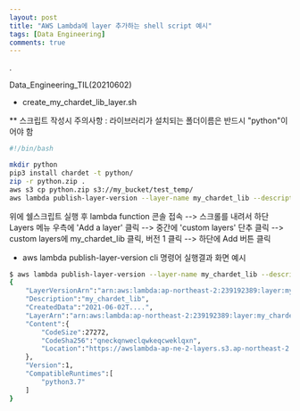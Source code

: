```yaml
---
layout: post
title: "AWS Lambda에 layer 추가하는 shell script 예시"
tags: [Data Engineering]
comments: true
---
```


.

Data_Engineering_TIL(20210602)

- create_my_chardet_lib_layer.sh

** 스크립트 작성시 주의사항 : 라이브러리가 설치되는 폴더이름은 반드시 "python"이어야 함


```bash
#!/bin/bash

mkdir python
pip3 install chardet -t python/
zip -r python.zip .
aws s3 cp python.zip s3://my_bucket/test_temp/
aws lambda publish-layer-version --layer-name my_chardet_lib --description "my_chardet_lib" --content S3Bucket=my_bucket,S3Key=test_temp/python.zip --compatible-runtimes python3.7
```

위에 쉘스크립트 실행 후 lambda function 콘솔 접속 --> 스크롤를 내려서 하단 Layers 메뉴 우측에 'Add a layer' 클릭 --> 중간에 'custom layers' 단추 클릭 --> custom layers에 my_chardet_lib 클릭, 버전 1 클릭 --> 하단에 Add 버튼 클릭

- aws lambda publish-layer-version cli 명령어 실행결과 화면 예시


```bash
$ aws lambda publish-layer-version --layer-name my_chardet_lib --description "my_chardet_lib" --content S3Bucket=my_bucket,S3Key=test_temp/python.zip --compatible-runtimes python3.7
{
    "LayerVersionArn":"arn:aws:lambda:ap-northeast-2:239192389:layer:my_chardet_lib:1",
    "Description":"my_chardet_lib",
    "CreatedData":"2021-06-02T....",
    "LayerArn":"arn:aws:lambda:ap-northeast-2:239192389:layer:my_chardet_lib",
    "Content":{
        "CodeSize":27272,
        "CodeSha256":"qneckqnweclqwkeqcweklqxn",
        "Location":"https://awslambda-ap-ne-2-layers.s3.ap-northeast-2.........",
    },
    "Version":1,
    "CompatibleRuntimes":[
        "python3.7"
    ]
}
```
